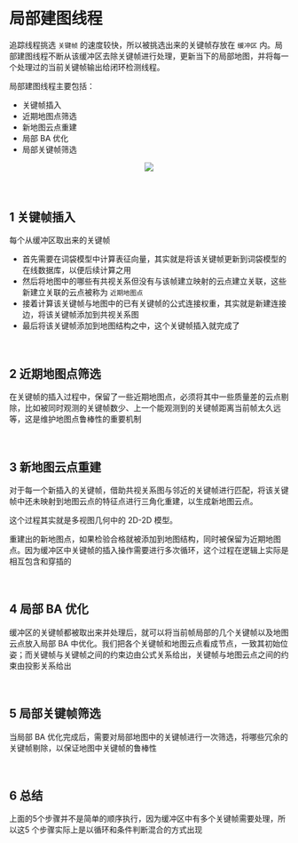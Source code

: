 &emsp;
# 局部建图线程
追踪线程挑选 `关键帧` 的速度较快，所以被挑选出来的关键帧存放在 `缓冲区` 内。局部建图线程不断从该缓冲区去除关键帧进行处理，更新当下的局部地图，并将每一个处理过的当前关键帧输出给闭环检测线程。

局部建图线程主要包括：
- 关键帧插入
- 近期地图点筛选
- 新地图云点重建
- 局部 BA 优化
- 局部关键帧筛选

<div align="center">
    <image src="./imgs/4-1.png" width = >
    <h4></h>
</div>

&emsp;
## 1 关键帧插入
每个从缓冲区取出来的关键帧
- 首先需要在词袋模型中计算表征向量，其实就是将该关键帧更新到词袋模型的在线数据库，以便后续计算之用
- 然后将地图中的哪些有共视关系但没有与该帧建立映射的云点建立关联，这些新建立关联的云点被称为 `近期地图点`
- 接着计算该关键帧与地图中的已有关键帧的公式连接权重，其实就是新建连接边，将该关键帧添加到共视关系图
- 最后将该关键帧添加到地图结构之中，这个关键帧插入就完成了


&emsp;
## 2 近期地图点筛选
在关键帧的插入过程中，保留了一些近期地图点，必须将其中一些质量差的云点剔除，比如被同时观测的关键帧数少、上一个能观测到的关键帧距离当前帧太久远等，这是维护地图点鲁棒性的重要机制


&emsp;
## 3 新地图云点重建
对于每一个新插入的关键帧，借助共视关系图与邻近的关键帧进行匹配，将该关键帧中还未映射到地图云点的特征点进行三角化重建，以生成新地图云点。

这个过程其实就是多视图几何中的 2D-2D 模型。

重建出的新地图点，如果检验合格就被添加到地图结构，同时被保留为近期地图点。因为缓冲区中关键帧的插入操作需要进行多次循环，这个过程在逻辑上实际是相互包含和穿插的


&emsp;
## 4 局部 BA 优化
缓冲区的关键帧都被取出来并处理后，就可以将当前帧局部的几个关键帧以及地图云点放入局部 BA 中优化。我们把各个关键帧和地图云点看成节点，一致其初始位姿；而关键帧与关键帧之间的约束边由公式关系给出，关键帧与地图云点之间的约束由投影关系给出


&emsp;
## 5 局部关键帧筛选

当局部 BA 优化完成后，需要对局部地图中的关键帧进行一次筛选，将哪些冗余的关键帧剔除，以保证地图中关键帧的鲁棒性

&emsp;
## 6 总结
上面的5个步骤并不是简单的顺序执行，因为缓冲区中有多个关键帧需要处理，所以这5 个步骤实际上是以循环和条件判断混合的方式出现